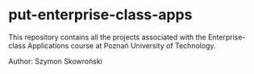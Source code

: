 # put-enterprise-class-apps

This repository contains all the projects associated with the Enterprise-class Applications course at Poznań University of Technology.

Author: Szymon Skowroński
